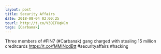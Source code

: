 ```yaml
---
layout: post
title: Security Affairs
date: 2018-08-04 02:00:25
tourl: http://t.co/V3OIFUqNCm
tags: [Carbanak]
---
```

Three members of #FIN7 (#Carbanak) gang charged with stealing 15 million creditcards
https://t.co/fMMINcdBtt
#securityaffairs #hacking